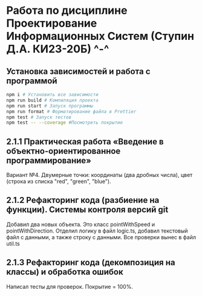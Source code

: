 # Работа по дисциплине Проектирование Информационных Систем (Ступин Д.А. КИ23-20Б) ^-^

## Установка зависимостей и работа с программой

```bash
npm i # Установить все зависимости
npm run build # Компиляция проекта
npm run start # Запуск программы
npm run format # Форматирование файла в Prettier
npm test # Запуск тестов
npm test -- --coverage #Посмотреть покрытие
```

## 2.1.1 Практическая работа «Введение в объектно-ориентированное программирование»
Вариант №4. Двумерные точки: координаты (два дробных числа), цвет (строка из списка
"red", "green", "blue").

## 2.1.2 Рефакторинг кода (разбиение на функции). Системы контроля версий git
Добавил два новых объекта. Это класс pointWithSpeed и pointWithDirection. Отделил логику в файл logic.ts, добавил текстовый файл с данными, а также строку с данными. Все проверки вынес в файл util.ts

## 2.1.3 Рефакторинг кода (декомпозиция на классы) и обработка ошибок
Написал тесты для проверок. Покрытие = 100%. 


